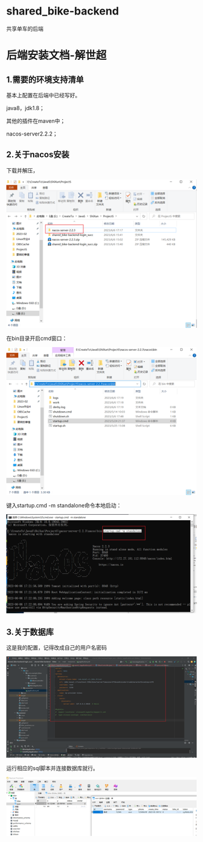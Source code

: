 # shared_bike-backend
共享单车的后端

# 后端安装文档-解世超

## 1.需要的环境支持清单

基本上配置在后端中已经写好。

java8，jdk1.8；

其他的插件在maven中；

nacos-server2.2.2；

## 2.关于nacos安装

下载并解压，

![image-20230606172107464](./assets/image-20230606172107464.png)

在bin目录开启cmd窗口：

![image-20230606172138070](./assets/image-20230606172138070.png)

键入startup.cmd -m standalone命令本地启动：

![image-20230606172218191](./assets/image-20230606172218191.png)

## 3.关于数据库

这是我的配置，记得改成自己的用户名密码

![image-20230606172314742](./assets/image-20230606172314742.png)

运行相应的sql脚本并连接数据库就行。

![image-20230606172529255](./assets/image-20230606172529255.png)
